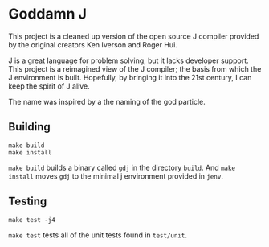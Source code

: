 Goddamn J
=========
This project is a cleaned up version of the open source J compiler provided by
the original creators Ken Iverson and Roger Hui.

J is a great language for problem solving, but it lacks developer support. This
project is a reimagined view of the J compiler; the basis from which the J
environment is built. Hopefully, by bringing it into the 21st century, I can
keep the spirit of J alive.

The name was inspired by a the naming of the god particle.

Building
--------

	make build
	make install

`make build` builds a binary called `gdj` in the directory `build`. And `make
install` moves `gdj` to the minimal j environment provided in `jenv`.

Testing
-------

	make test -j4

`make test` tests all of the unit tests found in `test/unit`.

